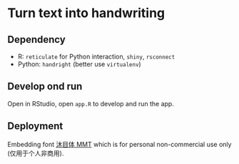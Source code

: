 # Turn text into handwriting

## Dependency

* R: `reticulate` for Python interaction, `shiny`, `rsconnect`
* Python: `handright` (better use `virtualenv`)

## Develop ond run

Open in RStudio, open `app.R` to develop and run the app.

## Deployment

Embedding font [沐目体 MMT](https://github.com/Lruihao/MMT) which is for personal non-commercial use only (仅用于个人非商用).
